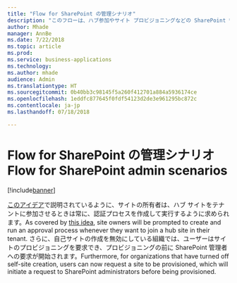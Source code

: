 ```yaml
---
title: "Flow for SharePoint の管理シナリオ"
description: "このフローは、ハブ参加やサイト プロビジョニングなどの SharePoint 管理シナリオに使用されます。"
author: Mhade
manager: AnnBe
ms.date: 7/22/2018
ms.topic: article
ms.prod: 
ms.service: business-applications
ms.technology: 
ms.author: mhade
audience: Admin
ms.translationtype: HT
ms.sourcegitcommit: 0b40bb3c98145f5a260f412701a884a5936174ce
ms.openlocfilehash: 1eddfc877645f0fdf54123d2de3e961295bc872c
ms.contentlocale: ja-jp
ms.lasthandoff: 07/18/2018

---
```

# <a name="flow-for-sharepoint-admin-scenarios"></a><span data-ttu-id="4629a-103">Flow for SharePoint の管理シナリオ</span><span class="sxs-lookup"><span data-stu-id="4629a-103">Flow for SharePoint admin scenarios</span></span>


[!include[banner](../../includes/banner.md)]

<span data-ttu-id="4629a-104">[このアイデア](https://powerusers.microsoft.com/t5/Flow-Ideas/Approval-of-SharePoint-Site-getting-joined-with-a-Hub-Site/idi-p/122808)で説明されているように、サイトの所有者は、ハブ サイトをテナントに参加させるときは常に、認証プロセスを作成して実行するように求められます。</span><span class="sxs-lookup"><span data-stu-id="4629a-104">As covered by [this idea](https://powerusers.microsoft.com/t5/Flow-Ideas/Approval-of-SharePoint-Site-getting-joined-with-a-Hub-Site/idi-p/122808), site owners will be prompted to create and run an approval process whenever they want to join a hub site in their tenant.</span></span>  <span data-ttu-id="4629a-105">さらに、自己サイトの作成を無効にしている組織では、ユーザーはサイトのプロビジョニングを要求でき、プロビジョニングの前に SharePoint 管理者への要求が開始されます。</span><span class="sxs-lookup"><span data-stu-id="4629a-105">Furthermore, for organizations that have turned off self-site creation, users can now request a site to be provisioned, which will initiate a request to SharePoint administrators before being provisioned.</span></span> 

